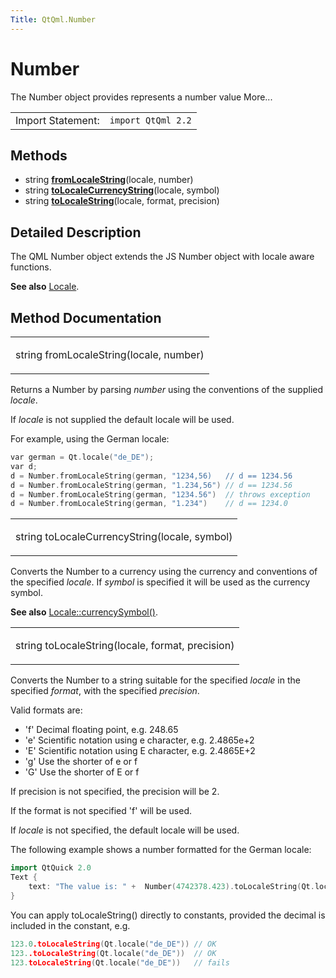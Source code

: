 ```yaml
---
Title: QtQml.Number
---
```

        
Number
======

<span class="subtitle"></span>
The Number object provides represents a number value More...

|                   |                    |
|-------------------|--------------------|
| Import Statement: | `import QtQml 2.2` |

<span id="methods"></span>
Methods
-------

-   string ****[fromLocaleString](#fromLocaleString-method)****(locale, number)
-   string ****[toLocaleCurrencyString](#toLocaleCurrencyString-method)****(locale, symbol)
-   string ****[toLocaleString](#toLocaleString-method)****(locale, format, precision)

<span id="details"></span>
Detailed Description
--------------------

The QML Number object extends the JS Number object with locale aware functions.

**See also** [Locale](../QtQml.Locale.md).

Method Documentation
--------------------

<table>
<colgroup>
<col width="100%" />
</colgroup>
<tbody>
<tr class="odd">
<td><p><span id="fromLocaleString-method"></span><span class="type">string</span> <span class="name">fromLocaleString</span>(<span class="type">locale</span>, <span class="type">number</span>)</p></td>
</tr>
</tbody>
</table>

Returns a Number by parsing *number* using the conventions of the supplied *locale*.

If *locale* is not supplied the default locale will be used.

For example, using the German locale:

``` cpp
var german = Qt.locale("de_DE");
var d;
d = Number.fromLocaleString(german, "1234,56)   // d == 1234.56
d = Number.fromLocaleString(german, "1.234,56") // d == 1234.56
d = Number.fromLocaleString(german, "1234.56")  // throws exception
d = Number.fromLocaleString(german, "1.234")    // d == 1234.0
```

<table>
<colgroup>
<col width="100%" />
</colgroup>
<tbody>
<tr class="odd">
<td><p><span id="toLocaleCurrencyString-method"></span><span class="type">string</span> <span class="name">toLocaleCurrencyString</span>(<span class="type">locale</span>, <span class="type">symbol</span>)</p></td>
</tr>
</tbody>
</table>

Converts the Number to a currency using the currency and conventions of the specified *locale*. If *symbol* is specified it will be used as the currency symbol.

**See also** [Locale::currencySymbol()](../QtQml.Locale.md#currencySymbol-method).

<table>
<colgroup>
<col width="100%" />
</colgroup>
<tbody>
<tr class="odd">
<td><p><span id="toLocaleString-method"></span><span class="type">string</span> <span class="name">toLocaleString</span>(<span class="type">locale</span>, <span class="type">format</span>, <span class="type">precision</span>)</p></td>
</tr>
</tbody>
</table>

Converts the Number to a string suitable for the specified *locale* in the specified *format*, with the specified *precision*.

Valid formats are:

-   'f' Decimal floating point, e.g. 248.65
-   'e' Scientific notation using e character, e.g. 2.4865e+2
-   'E' Scientific notation using E character, e.g. 2.4865E+2
-   'g' Use the shorter of e or f
-   'G' Use the shorter of E or f

If precision is not specified, the precision will be 2.

If the format is not specified 'f' will be used.

If *locale* is not specified, the default locale will be used.

The following example shows a number formatted for the German locale:

``` cpp
import QtQuick 2.0
Text {
    text: "The value is: " +  Number(4742378.423).toLocaleString(Qt.locale("de_DE"))
}
```

You can apply toLocaleString() directly to constants, provided the decimal is included in the constant, e.g.

``` cpp
123.0.toLocaleString(Qt.locale("de_DE")) // OK
123..toLocaleString(Qt.locale("de_DE"))  // OK
123.toLocaleString(Qt.locale("de_DE"))   // fails
```


